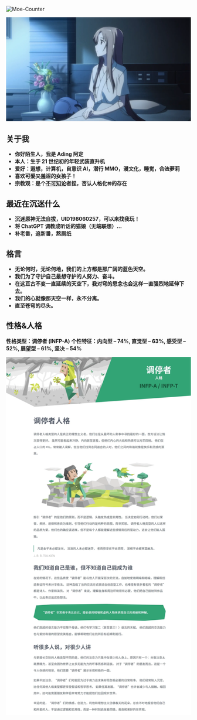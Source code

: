 ![Moe-Counter](https://count.getloli.com/get/@Moe-Counter?theme=rule34)

![Asuna](./img/Asuna16x9.webp)

## 关于我

- **你好陌生人，我是 Ading 阿定**
- **本人：生于 21 世纪初的年轻武装直升机**
- **爱好：遐想，计算机，自意识 AI，潜行 MMO，漫文化，睡觉，~~合法萝莉~~**
- **喜欢~~可爱又羞涩~~的~~女孩子~~！**
- **宗教观：是个[不可知论](https://zh.wikipedia.org/zh-hans/%E4%B8%8D%E5%8F%AF%E7%9F%A5%E8%AE%BA%E8%80%85)者捏，否认人格化`神`的存在**

## 最近在沉迷什么

- **沉迷原神无法自拔，UID198060257，可以来找我玩！**
- **将 ChatGPT 调教成听话的猫娘（无端联想）...**
- **补老番，追新番，熬厕纸**

## 格言

- **无论何时，无论何地，我们的上方都是那广阔的蓝色天空。**
- **我们为了守护自己最想守护的人努力、奋斗。**
- **在这亘古不变一直延续的天空下，我对穹的思念也会这样一直强烈地延伸下去。**
- **我们的心就像那天空一样，永不分离。**
- **直至苍穹的尽头。**

## 性格&人格

**性格类型：调停者 (INFP-A)**
**个性特征：内向型 – 74%, 直觉型 – 63%, 感受型 – 52%, 展望型 – 61%, 坚决 – 54%**

![16personalities](./img/16personalities.webp)
